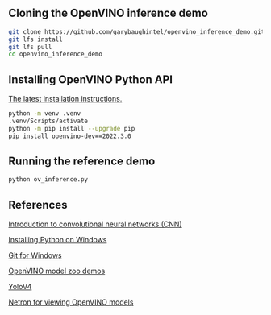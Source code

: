 ## Cloning the OpenVINO inference demo
```zsh
git clone https://github.com/garybaughintel/openvino_inference_demo.git
git lfs install
git lfs pull
cd openvino_inference_demo
```

## Installing OpenVINO Python API
[The latest installation instructions.](https://www.intel.com/content/www/us/en/developer/tools/openvino-toolkit/download.html)
```zsh
python -m venv .venv
.venv/Scripts/activate
python -m pip install --upgrade pip
pip install openvino-dev==2022.3.0
```

## Running the reference demo
```zsh
python ov_inference.py
```
## References
[Introduction to convolutional neural networks (CNN)](https://github.com/baughg/lenet-mnist.git)

[Installing Python on Windows](https://www.tomshardware.com/how-to/install-python-on-windows-10-and-11)

[Git for Windows](https://gitforwindows.org/)

[OpenVINO model zoo demos](https://docs.openvino.ai/latest/omz_demos.html#doxid-omz-demos)

[YoloV4](https://www.youtube.com/watch?v=h08N0HX16l8)

[Netron for viewing OpenVINO models](https://netron.app/)
